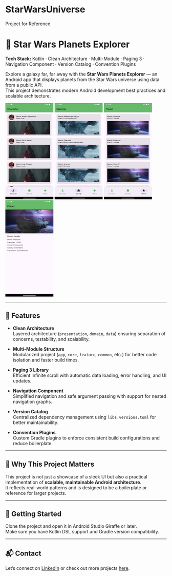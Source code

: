 # StarWarsUniverse

Project for Reference

# 🌌 Star Wars Planets Explorer

**Tech Stack:** Kotlin · Clean Architecture · Multi-Module · Paging 3 · Navigation Component · Version Catalog · Convention Plugins

Explore a galaxy far, far away with the **Star Wars Planets Explorer** — an Android app that displays planets from the Star Wars universe using data from a public API.  
This project demonstrates modern Android development best practices and scalable architecture.

<img src="screenshots/Screenshot_1.png" width="150" height="300em" /> <img src="screenshots/Screenshot_2.png" width="150" height="300em" /> <img src="screenshots/Screenshot_3.png" width="150" height="300em" /> <img src="screenshots/Screenshot_4.png" width="150" height="300em" />

---

## 🔧 Features

- **Clean Architecture**  
  Layered architecture (`presentation`, `domain`, `data`) ensuring separation of concerns, testability, and scalability.

- **Multi-Module Structure**  
  Modularized project (`app`, `core`, `feature`, `common`, etc.) for better code isolation and faster build times.

- **Paging 3 Library**  
  Efficient infinite scroll with automatic data loading, error handling, and UI updates.

- **Navigation Component**  
  Simplified navigation and safe argument passing with support for nested navigation graphs.

- **Version Catalog**  
  Centralized dependency management using `libs.versions.toml` for better maintainability.

- **Convention Plugins**  
  Custom Gradle plugins to enforce consistent build configurations and reduce boilerplate.

---

## 🎯 Why This Project Matters

This project is not just a showcase of a sleek UI but also a practical implementation of **scalable, maintainable Android architecture**.  
It reflects real-world patterns and is designed to be a boilerplate or reference for larger projects.

---

## 🚀 Getting Started

Clone the project and open it in Android Studio Giraffe or later.  
Make sure you have Kotlin DSL support and Gradle version compatibility.

---

## 📬 Contact

Let’s connect on [LinkedIn](https://www.linkedin.com/in/sahinsafi/) or check out more projects [here](https://github.com/SahinSafi/).

